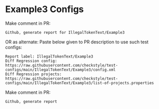 # Example3 Configs
Make comment in PR:
```
Github, generate report for IllegalTokenText/Example3
```
OR as alternate:
Paste below given to PR description to use such test configs:
```
Report label: IllegalTokenText/Example3
Diff Regression config: https://raw.githubusercontent.com/checkstyle/test-configs/main/IllegalTokenText/Example3/config.xml
Diff Regression projects: https://raw.githubusercontent.com/checkstyle/test-configs/main/IllegalTokenText/Example3/list-of-projects.properties
```
Make comment in PR:
```
Github, generate report
```
